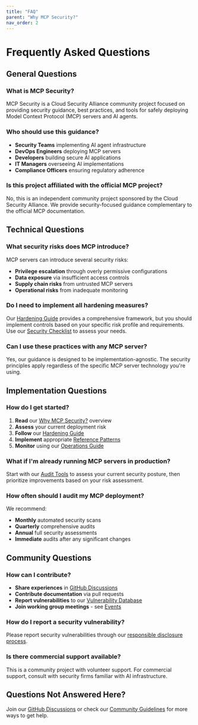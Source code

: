 ```yaml
---
title: "FAQ"
parent: "Why MCP Security?"
nav_order: 2
---
```


# Frequently Asked Questions

## General Questions

### What is MCP Security?
MCP Security is a Cloud Security Alliance community project focused on providing security guidance, best practices, and tools for safely deploying Model Context Protocol (MCP) servers and AI agents.

### Who should use this guidance?
- **Security Teams** implementing AI agent infrastructure
- **DevOps Engineers** deploying MCP servers
- **Developers** building secure AI applications
- **IT Managers** overseeing AI implementations
- **Compliance Officers** ensuring regulatory adherence

### Is this project affiliated with the official MCP project?
No, this is an independent community project sponsored by the Cloud Security Alliance. We provide security-focused guidance complementary to the official MCP documentation.

## Technical Questions

### What security risks does MCP introduce?
MCP servers can introduce several security risks:
- **Privilege escalation** through overly permissive configurations
- **Data exposure** via insufficient access controls
- **Supply chain risks** from untrusted MCP servers
- **Operational risks** from inadequate monitoring

### Do I need to implement all hardening measures?
Our [Hardening Guide](../hardening/) provides a comprehensive framework, but you should implement controls based on your specific risk profile and requirements. Use our [Security Checklist](../hardening/checklist.md) to assess your needs.

### Can I use these practices with any MCP server?
Yes, our guidance is designed to be implementation-agnostic. The security principles apply regardless of the specific MCP server technology you're using.

## Implementation Questions

### How do I get started?
1. **Read** our [Why MCP Security?](index.md) overview
2. **Assess** your current deployment risk
3. **Follow** our [Hardening Guide](../hardening/)
4. **Implement** appropriate [Reference Patterns](../patterns/)
5. **Monitor** using our [Operations Guide](../operations/)

### What if I'm already running MCP servers in production?
Start with our [Audit Tools](../audit/) to assess your current security posture, then prioritize improvements based on your risk assessment.

### How often should I audit my MCP deployment?
We recommend:
- **Monthly** automated security scans
- **Quarterly** comprehensive audits
- **Annual** full security assessments
- **Immediate** audits after any significant changes

## Community Questions

### How can I contribute?
- **Share experiences** in [GitHub Discussions](https://github.com/orgs/ModelContextProtocol-Security/discussions)
- **Contribute documentation** via pull requests
- **Report vulnerabilities** to our [Vulnerability Database](../vulnerability-db/)
- **Join working group meetings** - see [Events](../events/)

### How do I report a security vulnerability?
Please report security vulnerabilities through our [responsible disclosure process](../community/security-reporting.md).

### Is there commercial support available?
This is a community project with volunteer support. For commercial support, consult with security firms familiar with AI infrastructure.

## Questions Not Answered Here?

Join our [GitHub Discussions](https://github.com/orgs/ModelContextProtocol-Security/discussions) or check our [Community Guidelines](../community/) for more ways to get help.
